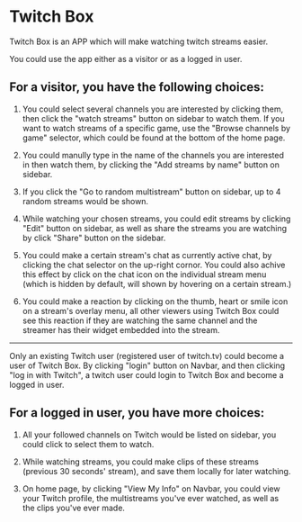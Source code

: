 # Twitch Box

Twitch Box is an APP which will make watching twitch streams easier.

You could use the app either as a visitor or as a logged in user.

## For a visitor, you have the following choices:

1.  You could select several channels you are interested by clicking them, then click the "watch streams" button on sidebar to watch them. If you want to watch streams of a specific game, use the "Browse channels by game" selector, which could be found at the bottom of the home page.

2.  You could manully type in the name of the channels you are interested in then watch them, by clicking the "Add streams by name" button on sidebar.

3.  If you click the "Go to random multistream" button on sidebar, up to 4 random streams would be shown.

4.  While watching your chosen streams, you could edit streams by clicking "Edit" button on sidebar, as well as share the streams you are watching by click "Share" button on the sidebar.

5.  You could make a certain stream's chat as currently active chat, by clicking the chat selector on the up-right cornor. You could also achive this effect by click on the chat icon on the individual stream menu (which is hidden by default, will shown by hovering on a certain stream.)

6.  You could make a reaction by clicking on the thumb, heart or smile icon on a stream's overlay menu, all other viewers using Twitch Box could see this reaction if they are watching the same channel and the streamer has their widget embedded into the stream.

---

Only an existing Twitch user (registered user of twitch.tv) could become a user of Twitch Box. By clicking "login" button on Navbar, and then clicking "log in with Twitch", a twitch user could login to Twitch Box and become a logged in user.

## For a logged in user, you have more choices:

1.  All your followed channels on Twitch would be listed on sidebar, you could click to select them to watch.

2.  While watching streams, you could make clips of these streams (previous 30 seconds' stream), and save them locally for later watching.

3.  On home page, by clicking "View My Info" on Navbar, you could view your Twitch profile, the multistreams you've ever watched, as well as the clips you've ever made.
